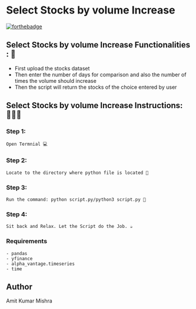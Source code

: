 # <b>Select Stocks by volume Increase</b>

[![forthebadge](https://forthebadge.com/images/badges/made-with-python.svg)](https://forthebadge.com)

## Select Stocks by volume Increase Functionalities : 🚀

- First upload the stocks dataset
- Then enter the number of days for comparison and also the number of times the volume
  should increase
- Then the script will return the stocks of the choice entered by user

## Select Stocks by volume Increase Instructions: 👨🏻‍💻

### Step 1:

    Open Termnial 💻

### Step 2:

    Locate to the directory where python file is located 📂

### Step 3:

    Run the command: python script.py/python3 script.py 🧐

### Step 4:

    Sit back and Relax. Let the Script do the Job. ☕

### Requirements

    - pandas
    - yfinance
    - alpha_vantage.timeseries
    - time

## Author

Amit Kumar Mishra

